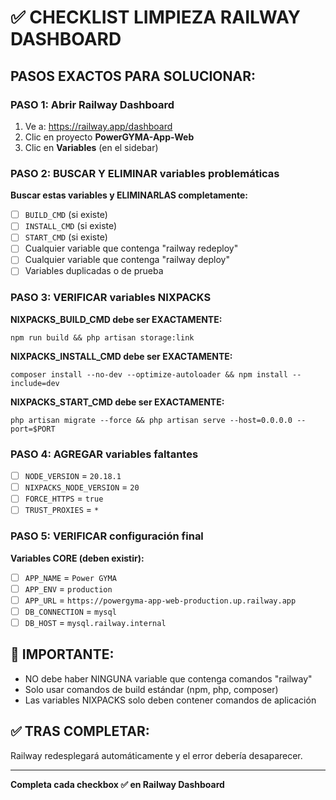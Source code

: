# ✅ CHECKLIST LIMPIEZA RAILWAY DASHBOARD

## **PASOS EXACTOS PARA SOLUCIONAR:**

### **PASO 1: Abrir Railway Dashboard**
1. Ve a: https://railway.app/dashboard
2. Clic en proyecto **PowerGYMA-App-Web**
3. Clic en **Variables** (en el sidebar)

### **PASO 2: BUSCAR Y ELIMINAR variables problemáticas**

**Buscar estas variables y ELIMINARLAS completamente:**
- [ ] `BUILD_CMD` (si existe)
- [ ] `INSTALL_CMD` (si existe) 
- [ ] `START_CMD` (si existe)
- [ ] Cualquier variable que contenga "railway redeploy"
- [ ] Cualquier variable que contenga "railway deploy"
- [ ] Variables duplicadas o de prueba

### **PASO 3: VERIFICAR variables NIXPACKS**

**NIXPACKS_BUILD_CMD debe ser EXACTAMENTE:**
```
npm run build && php artisan storage:link
```

**NIXPACKS_INSTALL_CMD debe ser EXACTAMENTE:**
```
composer install --no-dev --optimize-autoloader && npm install --include=dev
```

**NIXPACKS_START_CMD debe ser EXACTAMENTE:**
```
php artisan migrate --force && php artisan serve --host=0.0.0.0 --port=$PORT
```

### **PASO 4: AGREGAR variables faltantes**
- [ ] `NODE_VERSION` = `20.18.1`
- [ ] `NIXPACKS_NODE_VERSION` = `20`
- [ ] `FORCE_HTTPS` = `true`
- [ ] `TRUST_PROXIES` = `*`

### **PASO 5: VERIFICAR configuración final**

**Variables CORE (deben existir):**
- [ ] `APP_NAME` = `Power GYMA`
- [ ] `APP_ENV` = `production`
- [ ] `APP_URL` = `https://powergyma-app-web-production.up.railway.app`
- [ ] `DB_CONNECTION` = `mysql`
- [ ] `DB_HOST` = `mysql.railway.internal`

## **🚨 IMPORTANTE:**
- NO debe haber NINGUNA variable que contenga comandos "railway"
- Solo usar comandos de build estándar (npm, php, composer)
- Las variables NIXPACKS solo deben contener comandos de aplicación

## **✅ TRAS COMPLETAR:**
Railway redesplegará automáticamente y el error debería desaparecer.

---
**Completa cada checkbox ✅ en Railway Dashboard**
